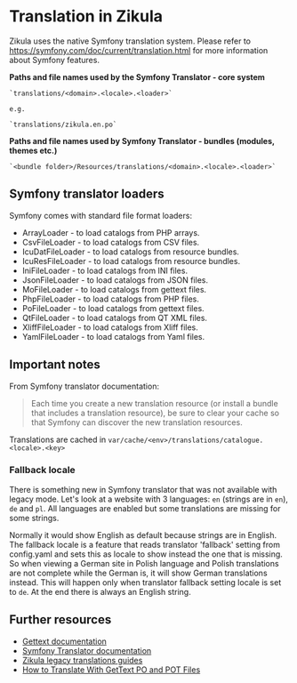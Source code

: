 # Translation in Zikula

Zikula uses the native Symfony translation system. Please refer to https://symfony.com/doc/current/translation.html for more information about Symfony features.

**Paths and file names used by the Symfony Translator - core system**

    `translations/<domain>.<locale>.<loader>`

    e.g.

    `translations/zikula.en.po`

**Paths and file names used by Symfony Translator - bundles (modules, themes etc.)**

    `<bundle folder>/Resources/translations/<domain>.<locale>.<loader>`

## Symfony translator loaders

Symfony comes with standard file format loaders:

- ArrayLoader - to load catalogs from PHP arrays.
- CsvFileLoader - to load catalogs from CSV files.
- IcuDatFileLoader - to load catalogs from resource bundles.
- IcuResFileLoader - to load catalogs from resource bundles.
- IniFileLoader - to load catalogs from INI files.
- JsonFileLoader - to load catalogs from JSON files.
- MoFileLoader - to load catalogs from gettext files.
- PhpFileLoader - to load catalogs from PHP files.
- PoFileLoader - to load catalogs from gettext files.
- QtFileLoader - to load catalogs from QT XML files.
- XliffFileLoader - to load catalogs from Xliff files.
- YamlFileLoader - to load catalogs from Yaml files.

## Important notes

From Symfony translator documentation:

> Each time you create a new translation resource (or install a bundle that includes a translation resource), be sure to
clear your cache so that Symfony can discover the new translation resources.

Translations are cached in `var/cache/<env>/translations/catalogue.<locale>.<key>`

### Fallback locale

There is something new in Symfony translator that was not available with legacy mode.
Let's look at a website with 3 languages: `en` (strings are in `en`), `de` and `pl`.
All languages are enabled but some translations are missing for some strings.

Normally it would show English as default because strings are in English.
The fallback locale is a feature that reads translator 'fallback' setting from config.yaml
and sets this as locale to show instead the one that is missing.
So when viewing a German site in Polish language and Polish translations are not complete
while the German is, it will show German translations instead. This will happen only
when translator fallback setting locale is set to `de`. At the end there is always an English string.

## Further resources

- [Gettext documentation](https://www.gnu.org/software/gettext/manual/gettext.html#I18n_002c-L10n_002c-and-Such)
- [Symfony Translator documentation](https://symfony.com/doc/current/translation.html)
- [Zikula legacy translations guides](https://github.com/zikula/zikula-docs/tree/master/guides/translation)
- [How to Translate With GetText PO and POT Files](https://www.icanlocalize.com/site/tutorials/how-to-translate-with-gettext-po-and-pot-files/)
